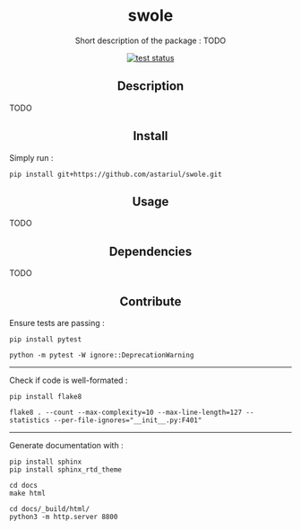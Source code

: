 <h1 align="center">swole</h1>
<p align="center">Short description of the package : TODO</p>

<p align="center"><a href="https://github.com/astariul/swole/actions"><img src="https://github.com/astariul/swole/workflows/tests/badge.svg" alt="test status" /></a></p>

<h2 align="center">Description</h2>

TODO

<h2 align="center">Install</h2>

Simply run :

```console
pip install git+https://github.com/astariul/swole.git
```

<h2 align="center">Usage</h2>

TODO

<h2 align="center">Dependencies</h2>

TODO

<h2 align="center">Contribute</h2>

Ensure tests are passing :

```console
pip install pytest

python -m pytest -W ignore::DeprecationWarning
```

---

Check if code is well-formated :

```console
pip install flake8

flake8 . --count --max-complexity=10 --max-line-length=127 --statistics --per-file-ignores="__init__.py:F401"
```

---

Generate documentation with :

```console
pip install sphinx
pip install sphinx_rtd_theme

cd docs
make html

cd docs/_build/html/
python3 -m http.server 8800
```